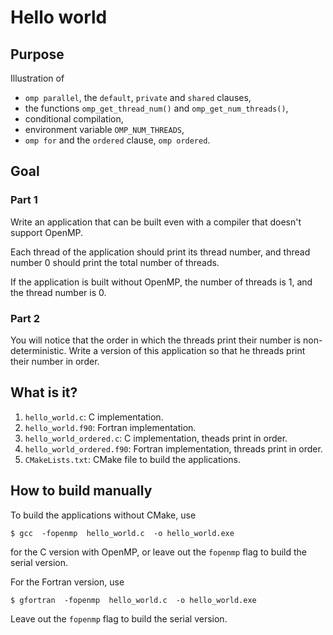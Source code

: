 # Hello world

## Purpose

Illustration of
* `omp parallel`, the `default`, `private` and `shared` clauses,
* the functions `omp_get_thread_num()` and `omp_get_num_threads()`,
* conditional compilation,
* environment variable `OMP_NUM_THREADS`,
* `omp for` and the `ordered` clause, `omp ordered`.


## Goal

### Part 1

Write an application that can be built even with a compiler that
doesn't support OpenMP.

Each thread of the application should print its thread number, and
thread number 0 should print the total number of threads.

If the application is built without OpenMP, the number of threads is 1,
and the thread number is 0.

### Part 2

You will notice that the order in which the threads print their number is
non-deterministic.  Write a version of this application so that he threads
print their number in order.


## What is it?

1. `hello_world.c`: C implementation.
1. `hello_world.f90`: Fortran implementation.
1. `hello_world_ordered.c`: C implementation, theads print in order.
1. `hello_world_ordered.f90`: Fortran implementation, threads print in order.
1. `CMakeLists.txt`: CMake file to build the applications.


## How to build manually

To build the applications without CMake, use
```
$ gcc  -fopenmp  hello_world.c  -o hello_world.exe
```
for the C version with OpenMP, or leave out the `fopenmp` flag to build
the serial version.

For the Fortran version, use
```
$ gfortran  -fopenmp  hello_world.c  -o hello_world.exe
```
Leave out the `fopenmp` flag to build the serial version.

